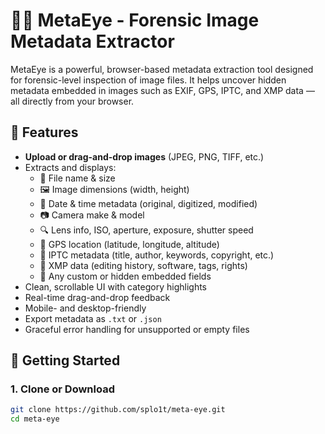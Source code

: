 # 🕵️‍♂️ MetaEye - Forensic Image Metadata Extractor

MetaEye is a powerful, browser-based metadata extraction tool designed for forensic-level inspection of image files. It helps uncover hidden metadata embedded in images such as EXIF, GPS, IPTC, and XMP data — all directly from your browser.

## 🌟 Features

- **Upload or drag-and-drop images** (JPEG, PNG, TIFF, etc.)
- Extracts and displays:
  - 📁 File name & size
  - 🖼️ Image dimensions (width, height)
  - 📅 Date & time metadata (original, digitized, modified)
  - 📷 Camera make & model
  - 🔍 Lens info, ISO, aperture, exposure, shutter speed
  - 🧭 GPS location (latitude, longitude, altitude)
  - 📰 IPTC metadata (title, author, keywords, copyright, etc.)
  - 🧠 XMP data (editing history, software, tags, rights)
  - 🧩 Any custom or hidden embedded fields
- Clean, scrollable UI with category highlights
- Real-time drag-and-drop feedback
- Mobile- and desktop-friendly
- Export metadata as `.txt` or `.json`
- Graceful error handling for unsupported or empty files

## 🚀 Getting Started

### 1. Clone or Download

```bash
git clone https://github.com/splo1t/meta-eye.git
cd meta-eye
